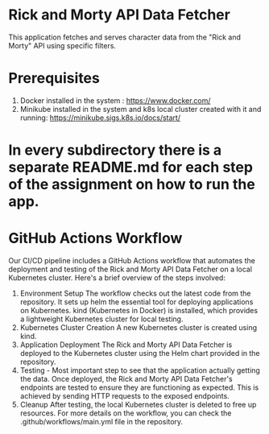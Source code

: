 # Rick and Morty API Data Fetcher

This application fetches and serves character data from the "Rick and Morty" API using specific filters.


# Prerequisites
1) Docker installed in the system : https://www.docker.com/
2) Minikube installed in the system and k8s local cluster created with it and running: https://minikube.sigs.k8s.io/docs/start/

# In every subdirectory there is a separate README.md for each step of the assignment on how to run the app. 


# GitHub Actions Workflow

Our CI/CD pipeline includes a GitHub Actions workflow that automates the deployment and testing of the Rick and Morty API Data Fetcher on a local Kubernetes cluster.
Here's a brief overview of the steps involved:

1. Environment Setup
The workflow checks out the latest code from the repository.
It sets up helm the essential tool for deploying applications on Kubernetes.
kind (Kubernetes in Docker) is installed, which provides a lightweight Kubernetes cluster for local testing.
2. Kubernetes Cluster Creation
A new Kubernetes cluster is created using kind.
3. Application Deployment
The Rick and Morty API Data Fetcher is deployed to the Kubernetes cluster using the Helm chart provided in the repository.
4. Testing - Most important step to see that the application actually getting the data. 
Once deployed, the Rick and Morty API Data Fetcher's endpoints are tested to ensure they are functioning as expected. This is achieved by sending HTTP requests to the exposed endpoints.
5. Cleanup
After testing, the local Kubernetes cluster is deleted to free up resources.
For more details on the workflow, you can check the .github/workflows/main.yml file in the repository.
